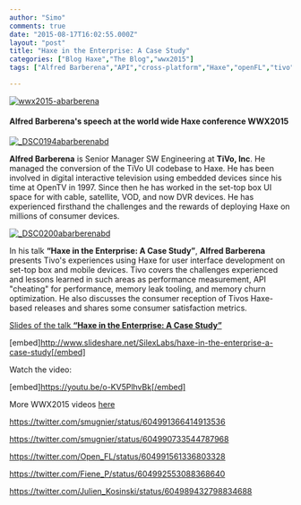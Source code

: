```yaml
---
author: "Simo"
comments: true
date: "2015-08-17T16:02:55.000Z"
layout: "post"
title: "Haxe in the Enterprise: A Case Study"
categories: ["Blog Haxe","The Blog","wwx2015"]
tags: ["Alfred Barberena","API","cross-platform","Haxe","openFL","tivo","wwx","wwx2015"]

---
```

[![wwx2015-abarberena](https://www.silexlabs.org/wp-content/uploads/2015/07/wwx2015-abarberena.png)](https://www.silexlabs.org/wp-content/uploads/2015/07/wwx2015-abarberena.png)


#### Alfred Barberena's speech at the world wide Haxe conference WWX2015


[![_DSC0194abarberenabd](https://www.silexlabs.org/wp-content/uploads/2015/07/DSC0194abarberenabd-200x300.jpg)](https://www.silexlabs.org/wp-content/uploads/2015/07/DSC0194abarberenabd.jpg)

**Alfred Barberena** is Senior Manager SW Engineering at **TiVo, Inc**. He managed the conversion of the TiVo UI codebase to Haxe. He has been involved in digital interactive television using embedded devices since his time at OpenTV in 1997. Since then he has worked in the set-top box UI space for with cable, satellite, VOD, and now DVR devices. He has experienced firsthand the challenges and the rewards of deploying Haxe on millions of consumer devices.







[![_DSC0200abarberenabd](https://www.silexlabs.org/wp-content/uploads/2015/07/DSC0200abarberenabd-687x458.jpg)](https://www.silexlabs.org/wp-content/uploads/2015/07/DSC0200abarberenabd.jpg)



In his talk **“Haxe in the Enterprise: A Case Study”**, **Alfred Barberena** presents Tivo's experiences using Haxe for user interface development on set-top box and mobile devices. Tivo covers the challenges experienced and lessons learned in such areas as performance measurement, API "cheating" for performance, memory leak tooling, and memory churn optimization. He also discusses the consumer reception of Tivos Haxe-based releases and shares some consumer satisfaction metrics.

[Slides of the talk **“Haxe in the Enterprise: A Case Study”**](http://www.slideshare.net/SilexLabs/haxe-in-the-enterprise-a-case-study)

[embed]http://www.slideshare.net/SilexLabs/haxe-in-the-enterprise-a-case-study[/embed]

Watch the video:

[embed]https://youtu.be/o-KV5PlhvBk[/embed]

More WWX2015 videos [here](https://www.silexlabs.org/wrapping-up-wwx2015/)



https://twitter.com/smugnier/status/604991366414913536

https://twitter.com/smugnier/status/604990733544787968

https://twitter.com/Open_FL/status/604991561336803328

https://twitter.com/Fiene_P/status/604992553088368640

https://twitter.com/Julien_Kosinski/status/604989432798834688


